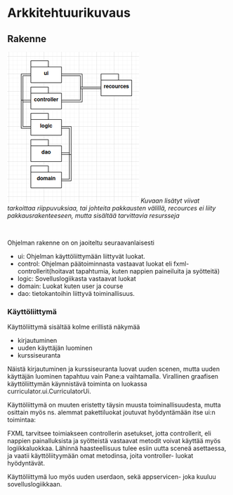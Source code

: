 # Arkkitehtuurikuvaus
## Rakenne
<img src ="https://raw.githubusercontent.com/nothros/ot-harjoitustyo/master/CurriculatorApp/dokumentaatio/kuvat/pakkauspuu.png">
<em> Kuvaan lisätyt viivat tarkoittaa riippuvuksiaa, tai johteita pakkausten välillä, recources ei liity pakkausrakenteeseen, mutta sisältää tarvittavia resursseja</em>
<p>&nbsp;</p>

<p> Ohjelman rakenne on on jaoiteltu seuraavanlaisesti</p>

  - ui: Ohjelman käyttöliittymään liittyvät luokat.
  - control: Ohjelman päätoiminnasta vastaavat luokat eli fxml- controllerit(hoitavat tapahtumia, kuten nappien paineiluita ja syötteitä)
  - logic: Sovelluslogiikasta vastaavat luokat
  - domain: Luokat kuten user ja course
  - dao: tietokantoihin liittyvä toiminallisuus.
  

### Käyttöliittymä

Käyttöliittymä sisältää kolme erillistä näkymää

   - kirjautuminen
   - uuden käyttäjän luominen
   - kurssiseuranta

Näistä kirjautuminen ja kurssiseuranta luovat uuden scenen, mutta uuden käyttäjän luominen tapahtuu vain Pane:a vaihtamalla. 
Virallinen graafisen käyttöliittymän käynnistävä toiminta on luokassa curriculator.ui.CurriculatorUi.

Käyttöliittymä on muuten eristetty täysin muusta toiminallisuudesta, mutta osittain myös ns. alemmat pakettiluokat joutuvat hyödyntämään itse ui:n toimintaa:

FXML tarvitsee toimiakseen controllerin asetukset, jotta controllerit, eli nappien painalluksista ja syötteistä vastaavat metodit voivat käyttää myös logiikkaluokkaa. Lähinnä haasteellisuus tulee esiin uutta sceneä asettaessa, ja vaatii käyttöliityymään omat metodinsa, joita vontroller- luokat hyödyntävät.


Käyttöliittymä luo myös uuden userdaon, sekä appservicen- joka kuuluu sovelluslogiikkaan.


